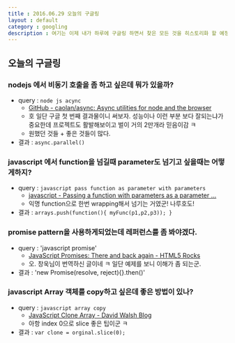 ```yaml
---
title : 2016.06.29 오늘의 구글링
layout : default
category : googling
description : 여기는 이제 내가 하루에 구글링 하면서 찾은 모든 것을 히스토리화 할 예정. 한 번 찾아본거를 다시 내가 씹어 남김으로써 머리에 좀 더 잘 남기려고.
---
```


## 오늘의 구글링

### nodejs 에서 비동기 호출을 좀 하고 싶은데 뭐가 있을까?
- query : `node js acync`
  - [GitHub - caolan/async: Async utilities for node and the browser](https://github.com/caolan/async)
  - 호 일단 구글 첫 번째 결과물이니 써보자. 성능이나 이런 부분 보다 잘되는냐가 중요한데 프로젝트도 활발해보이고 벌이 거의 2만개라 믿음이감 ㅋ
  - 원했던 것들 + 좋은 것들이 많다.
- 결과 : `async.parallel()`

### javascript 에서 function을 넘길때 parameter도 넘기고 싶을때는 어떻게하지?
- query : `javascript pass function as parameter with parameters`
  - [javascript - Passing a function with parameters as a parameter ...](http://stackoverflow.com/questions/1300242/passing-a-function-with-parameters-as-a-parameter)
  - 익명 function으로 한번 wrapping해서 넘기는 거였군! 나루호도!
- 결과 : `arrays.push(function(){ myFunc(p1,p2,p3)); }`

### promise pattern을 사용하게되었는데 레퍼런스를 좀 봐야겠다.
- query : 'javascript promise'
  - [JavaScript Promises: There and back again - HTML5 Rocks](http://www.html5rocks.com/ko/tutorials/es6/promises/)
  - 오. 창욱님이 번역하신 글이네 ㅋ 일단 예제를 보니 이해가 좀 되는군.
- 결과 : 'new Promise(resolve, reject){}.then()'  


### javascript Array 객체를 copy하고 싶은데 좋은 방법이 있나?
- query : `javascript array copy`
  - [JavaScript Clone Array - David Walsh Blog](https://davidwalsh.name/javascript-clone-array)
  - 아항 index 0으로 slice 좋은 팁이군 ㅋ
- 결과 : `var clone = orginal.slice(0);`
